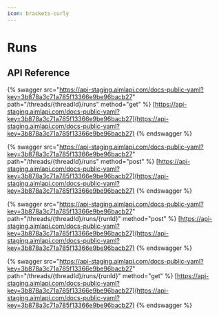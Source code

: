 ```yaml
---
icon: brackets-curly
---
```


# Runs

## API Reference

{% swagger src="https://api-staging.aimlapi.com/docs-public-yaml?key=3b878a3c71a785f13366e9be96bacb27" path="/threads/{threadId}/runs" method="get" %}
[https://api-staging.aimlapi.com/docs-public-yaml?key=3b878a3c71a785f13366e9be96bacb27](https://api-staging.aimlapi.com/docs-public-yaml?key=3b878a3c71a785f13366e9be96bacb27)
{% endswagger %}

{% swagger src="https://api-staging.aimlapi.com/docs-public-yaml?key=3b878a3c71a785f13366e9be96bacb27" path="/threads/{threadId}/runs" method="post" %}
[https://api-staging.aimlapi.com/docs-public-yaml?key=3b878a3c71a785f13366e9be96bacb27](https://api-staging.aimlapi.com/docs-public-yaml?key=3b878a3c71a785f13366e9be96bacb27)
{% endswagger %}

{% swagger src="https://api-staging.aimlapi.com/docs-public-yaml?key=3b878a3c71a785f13366e9be96bacb27" path="/threads/{threadId}/runs/{runId}" method="post" %}
[https://api-staging.aimlapi.com/docs-public-yaml?key=3b878a3c71a785f13366e9be96bacb27](https://api-staging.aimlapi.com/docs-public-yaml?key=3b878a3c71a785f13366e9be96bacb27)
{% endswagger %}

{% swagger src="https://api-staging.aimlapi.com/docs-public-yaml?key=3b878a3c71a785f13366e9be96bacb27" path="/threads/{threadId}/runs/{runId}" method="get" %}
[https://api-staging.aimlapi.com/docs-public-yaml?key=3b878a3c71a785f13366e9be96bacb27](https://api-staging.aimlapi.com/docs-public-yaml?key=3b878a3c71a785f13366e9be96bacb27)
{% endswagger %}
